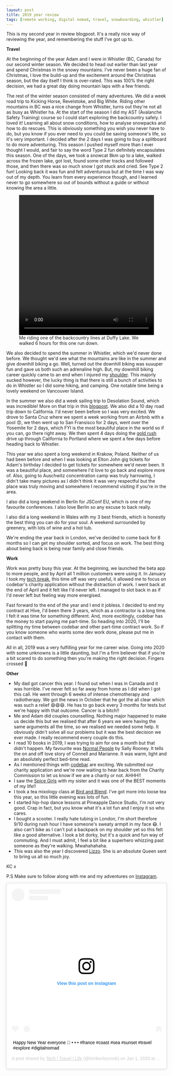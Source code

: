 ```yaml
---
layout: post
title: 2019 year review
tags: [remote working, digital nomad, travel, snowboarding, whistler]
---
```


This is my second year in review blogpost. It's a really nice way of reviewing the year, and remembering the stuff I've got up to.

**Travel**

At the beginning of the year Adam and I were in Whistler (BC, Canada) for our second winter season. We decided to head out earlier than last year and spend Christmas in the snowy mountains. I've never been a huge fan of Christmas, I love the build-up and the excitement around the Christmas season, but the day itself I think is over-rated. This was 100% the right decision, we had a great day doing mountain laps with a few friends.

The rest of the winter season consisted of many adventures. We did a week road trip to Kicking Horse, Revelstoke, and Big White. Riding other mountains in BC was a nice change from Whistler, turns out they're not all as busy as Whistler ha. At the start of the season I did my AST (Avalanche Safety Training) course so I could start exploring the backcountry safely. I loved it! Learning all about snow conditions, how to analyse snowpacks and how to do rescues. This is obviously something you wish you never have to do, but you know if you ever need to you could be saving someone's life, so it's very important. I decided after the 2 days I was going to buy a splitboard to do more adventuring. This season I pushed myself more than I ever thought I would, and fair to say the word Type 2 fun definitely encapsulates this season. One of the days, we took a snowcat 8km up to a lake, walked across the frozen lake, got lost, found some other tracks and followed those, and then there was so much snow I got stuck and cried. See Type 2 fun! Looking back it was fun and felt adventurous but at the time I was way out of my depth. You learn from every experience though, and I learned never to go somewhere so out of bounds without a guide or without knowing the area a little.

<figure>
  <video width="100%" height="440" controls>
    <source src="/images/snowboarding.mp4" type="video/mp4">
  </video>
  <figcaption>Me riding one of the backcountry lines at Duffy Lake. We walked 6 hours for this one run down.</figcaption>
</figure>


We also decided to spend the summer in Whistler, which we'd never done before. We thought we'd see what the mountains are like in the summer and give downhill biking a go. Well, turned out the downhill biking was suuuper fun and gave us both such an adrenaline high. But, my downhill biking career quickly came to an end when I injured my [shoulder](https://travel.builtby.kim/shoulder-injury/). This majorly sucked however, the lucky thing is that there is still a bunch of activities to do in Whistler so I did some hiking, and camping. One notable time being a lovely weekend on Vancouver Island.

In the summer we also did a week sailing trip to Desolation Sound, which was incredible! More on that trip in this [blogpost](https://travel.builtby.kim//desolation-sound/). We also did a 10 day road trip down to California. I'd never been before so I was very excited. We drove to Santa Cruz where we spent a week working from an Airbnb with a pool 😍, we then went up to San Fransisco for 2 days, went over the Yosemite for 2 days, which FYI is the most beautiful place in the world so if you can, go there right away. We then spent 4 days doing the [gold rush](https://www.visitcalifornia.com/attraction/highway-49) drive up through California to Portland where we spent a few days before heading back to Whistler.

This year we also spent a long weekend in Krakow, Poland. Neither of us had been before and when I was looking at Elton John gig tickets for Adam's birthday I decided to get tickets for somewhere we'd never been. It was a beautiful place, and somewhere I'd love to go back and explore more of. Also, going to Auschwitz concentration camp was truly harrowing, I didn't take many pictures as I didn't think it was very respectful but the place was truly moving and somewhere I recommend visiting if you're in the area.

I also did a long weekend in Berlin for JSConf EU, which is one of my favourite conferences. I also love Berlin so any excuse to back really.

I also did a long weekend in Wales with my 3 best friends, which is honestly the best thing you can do for your soul. A weekend surrounded by greenery, with lots of wine and a hot tub.

We're ending the year back in London, we've decided to come back for 8 months so I can get my shoulder sorted, and focus on work. The best thing about being back is being near family and close friends.

**Work**

Work was pretty busy this year. At the beginning, we launched the beta app to more people, and by April all 1 million customers were using it. In January I took my [tech break](https://travel.builtby.kim/tech-break/), this time off was very useful, it allowed me to focus on codebar's charity application without the distraction of work. I went back at the end of April and it felt like I'd never left. I managed to slot back in as if I'd never left but feeling way more energised.

Fast forward to the end of the year and I end it jobless. I decided to end my contract at Hive, I'd been there 3 years, which as a contractor is a long time. I felt it was time for something different. And, more excitingly, codebar has the money to start paying me part-time. So heading into 2020, I'll be splitting my time between codebar and other part-time contract work. So if you know someone who wants some dev work done, please put me in contact with them.

All in all, 2019 was a very fulfilling year for me career wise. Going into 2020 with some unknowns is a little daunting, but I'm a firm believer that if you're a bit scared to do something then you're making the right decision. Fingers crossed 🤞

**Other**

- My dad got cancer this year. I found out when I was in Canada and it was horrible. I've never felt so far away from home as I did when I got this call. He went through 6 weeks of intense chemotherapy and radiotherapy. We got the news in October that he got the all clear which was such a relief 😄😄😄. He has to go back every 3 months for tests but we're happy with that outcome. Cancer is a bitch!!
- Me and Adam did couples counselling. Nothing major happened to make us decide this but we realised that after 6 years we were having the same arguments all the time, so we realised we needed some help. It obviously didn't solve all our problems but it was the best decision we ever made. I really recommend every couple do this.
- I read 10 books in 2019, I was trying to aim for one a month but that didn't happen. My favourite was [Normal People](https://www.faber.co.uk/author/sally-rooney/) by Sally Rooney. It tells the on and off love story of Connell and Marianne. It was warm, light and an absolutely perfect bed-time read.
- As I mentioned things with [codebar](https://codebar.io/) are exciting. We submitted our charity application and we're now waiting to hear back from the Charity Commission to let us know if we are a charity or not. AHHH!!
- I saw the [Spice Girls](https://www.instagram.com/p/Bx-75LRJLFa/?utm_source=ig_web_copy_link) with my sister and it was one of the BEST moments of my life!!
- I took a tea mixology class at [Bird and Blend](https://birdandblendtea.com/uk_en/). I've got more into loose tea this year, so this little evening was lots of fun.
- I started hip-hop dance lessons at Pineapple Dance Studio, I'm not very good. Crap in fact, but you know what it's a lot fun and I enjoy it so who cares.
- I bought a scooter. I really hate tubing in London, I'm short therefore 9/10 during rush hour I have someone's sweaty armpit in my face 😷. I also can't bike as I can't put a backpack on my shoulder yet so this felt like a good alternative. I look a bit dorky, but it's a quick and fun way of commuting. And I must admit, I feel a bit like a superhero whizzing past someone as they're walking. Mwahahahaha.
- This was also the year I discovered [Lizzo](https://open.spotify.com/artist/56oDRnqbIiwx4mymNEv7dS?autoplay=true&v=A). She is an absolute Queen sent to bring us all so much joy.

KC x

P.S Make sure to follow along with me and my adventures on [Instagram](https://www.instagram.com/kimberleycook/).

<div class="instagram-embed">
<blockquote class="instagram-media" data-instgrm-captioned data-instgrm-permalink="https://www.instagram.com/p/B6xmkAjJD4q/?utm_source=ig_embed&amp;utm_campaign=loading" data-instgrm-version="12" style=" background:#FFF; border:0; border-radius:3px; box-shadow:0 0 1px 0 rgba(0,0,0,0.5),0 1px 10px 0 rgba(0,0,0,0.15); margin: 1px; max-width:540px; min-width:326px; padding:0; width:99.375%; width:-webkit-calc(100% - 2px); width:calc(100% - 2px);"><div style="padding:16px;"> <a href="https://www.instagram.com/p/B6xmkAjJD4q/?utm_source=ig_embed&amp;utm_campaign=loading" style=" background:#FFFFFF; line-height:0; padding:0 0; text-align:center; text-decoration:none; width:100%;" target="_blank"> <div style=" display: flex; flex-direction: row; align-items: center;"> <div style="background-color: #F4F4F4; border-radius: 50%; flex-grow: 0; height: 40px; margin-right: 14px; width: 40px;"></div> <div style="display: flex; flex-direction: column; flex-grow: 1; justify-content: center;"> <div style=" background-color: #F4F4F4; border-radius: 4px; flex-grow: 0; height: 14px; margin-bottom: 6px; width: 100px;"></div> <div style=" background-color: #F4F4F4; border-radius: 4px; flex-grow: 0; height: 14px; width: 60px;"></div></div></div><div style="padding: 19% 0;"></div> <div style="display:block; height:50px; margin:0 auto 12px; width:50px;"><svg width="50px" height="50px" viewBox="0 0 60 60" version="1.1" xmlns="https://www.w3.org/2000/svg" xmlns:xlink="https://www.w3.org/1999/xlink"><g stroke="none" stroke-width="1" fill="none" fill-rule="evenodd"><g transform="translate(-511.000000, -20.000000)" fill="#000000"><g><path d="M556.869,30.41 C554.814,30.41 553.148,32.076 553.148,34.131 C553.148,36.186 554.814,37.852 556.869,37.852 C558.924,37.852 560.59,36.186 560.59,34.131 C560.59,32.076 558.924,30.41 556.869,30.41 M541,60.657 C535.114,60.657 530.342,55.887 530.342,50 C530.342,44.114 535.114,39.342 541,39.342 C546.887,39.342 551.658,44.114 551.658,50 C551.658,55.887 546.887,60.657 541,60.657 M541,33.886 C532.1,33.886 524.886,41.1 524.886,50 C524.886,58.899 532.1,66.113 541,66.113 C549.9,66.113 557.115,58.899 557.115,50 C557.115,41.1 549.9,33.886 541,33.886 M565.378,62.101 C565.244,65.022 564.756,66.606 564.346,67.663 C563.803,69.06 563.154,70.057 562.106,71.106 C561.058,72.155 560.06,72.803 558.662,73.347 C557.607,73.757 556.021,74.244 553.102,74.378 C549.944,74.521 548.997,74.552 541,74.552 C533.003,74.552 532.056,74.521 528.898,74.378 C525.979,74.244 524.393,73.757 523.338,73.347 C521.94,72.803 520.942,72.155 519.894,71.106 C518.846,70.057 518.197,69.06 517.654,67.663 C517.244,66.606 516.755,65.022 516.623,62.101 C516.479,58.943 516.448,57.996 516.448,50 C516.448,42.003 516.479,41.056 516.623,37.899 C516.755,34.978 517.244,33.391 517.654,32.338 C518.197,30.938 518.846,29.942 519.894,28.894 C520.942,27.846 521.94,27.196 523.338,26.654 C524.393,26.244 525.979,25.756 528.898,25.623 C532.057,25.479 533.004,25.448 541,25.448 C548.997,25.448 549.943,25.479 553.102,25.623 C556.021,25.756 557.607,26.244 558.662,26.654 C560.06,27.196 561.058,27.846 562.106,28.894 C563.154,29.942 563.803,30.938 564.346,32.338 C564.756,33.391 565.244,34.978 565.378,37.899 C565.522,41.056 565.552,42.003 565.552,50 C565.552,57.996 565.522,58.943 565.378,62.101 M570.82,37.631 C570.674,34.438 570.167,32.258 569.425,30.349 C568.659,28.377 567.633,26.702 565.965,25.035 C564.297,23.368 562.623,22.342 560.652,21.575 C558.743,20.834 556.562,20.326 553.369,20.18 C550.169,20.033 549.148,20 541,20 C532.853,20 531.831,20.033 528.631,20.18 C525.438,20.326 523.257,20.834 521.349,21.575 C519.376,22.342 517.703,23.368 516.035,25.035 C514.368,26.702 513.342,28.377 512.574,30.349 C511.834,32.258 511.326,34.438 511.181,37.631 C511.035,40.831 511,41.851 511,50 C511,58.147 511.035,59.17 511.181,62.369 C511.326,65.562 511.834,67.743 512.574,69.651 C513.342,71.625 514.368,73.296 516.035,74.965 C517.703,76.634 519.376,77.658 521.349,78.425 C523.257,79.167 525.438,79.673 528.631,79.82 C531.831,79.965 532.853,80.001 541,80.001 C549.148,80.001 550.169,79.965 553.369,79.82 C556.562,79.673 558.743,79.167 560.652,78.425 C562.623,77.658 564.297,76.634 565.965,74.965 C567.633,73.296 568.659,71.625 569.425,69.651 C570.167,67.743 570.674,65.562 570.82,62.369 C570.966,59.17 571,58.147 571,50 C571,41.851 570.966,40.831 570.82,37.631"></path></g></g></g></svg></div><div style="padding-top: 8px;"> <div style=" color:#3897f0; font-family:Arial,sans-serif; font-size:14px; font-style:normal; font-weight:550; line-height:18px;"> View this post on Instagram</div></div><div style="padding: 12.5% 0;"></div> <div style="display: flex; flex-direction: row; margin-bottom: 14px; align-items: center;"><div> <div style="background-color: #F4F4F4; border-radius: 50%; height: 12.5px; width: 12.5px; transform: translateX(0px) translateY(7px);"></div> <div style="background-color: #F4F4F4; height: 12.5px; transform: rotate(-45deg) translateX(3px) translateY(1px); width: 12.5px; flex-grow: 0; margin-right: 14px; margin-left: 2px;"></div> <div style="background-color: #F4F4F4; border-radius: 50%; height: 12.5px; width: 12.5px; transform: translateX(9px) translateY(-18px);"></div></div><div style="margin-left: 8px;"> <div style=" background-color: #F4F4F4; border-radius: 50%; flex-grow: 0; height: 20px; width: 20px;"></div> <div style=" width: 0; height: 0; border-top: 2px solid transparent; border-left: 6px solid #f4f4f4; border-bottom: 2px solid transparent; transform: translateX(16px) translateY(-4px) rotate(30deg)"></div></div><div style="margin-left: auto;"> <div style=" width: 0px; border-top: 8px solid #F4F4F4; border-right: 8px solid transparent; transform: translateY(16px);"></div> <div style=" background-color: #F4F4F4; flex-grow: 0; height: 12px; width: 16px; transform: translateY(-4px);"></div> <div style=" width: 0; height: 0; border-top: 8px solid #F4F4F4; border-left: 8px solid transparent; transform: translateY(-4px) translateX(8px);"></div></div></div></a> <p style=" margin:8px 0 0 0; padding:0 4px;"> <a href="https://www.instagram.com/p/B6xmkAjJD4q/?utm_source=ig_embed&amp;utm_campaign=loading" style=" color:#000; font-family:Arial,sans-serif; font-size:14px; font-style:normal; font-weight:normal; line-height:17px; text-decoration:none; word-wrap:break-word;" target="_blank">Happy New Year everyone 🥳 • • • #france #coast #sea #sunset #travel #explore #digitalnomad</a></p> <p style=" color:#c9c8cd; font-family:Arial,sans-serif; font-size:14px; line-height:17px; margin-bottom:0; margin-top:8px; overflow:hidden; padding:8px 0 7px; text-align:center; text-overflow:ellipsis; white-space:nowrap;">A post shared by <a href="https://www.instagram.com/kimberleycook/?utm_source=ig_embed&amp;utm_campaign=loading" style=" color:#c9c8cd; font-family:Arial,sans-serif; font-size:14px; font-style:normal; font-weight:normal; line-height:17px;" target="_blank"> Tech | Travel | Life</a> (@kimberleycook) on <time style=" font-family:Arial,sans-serif; font-size:14px; line-height:17px;" datetime="2020-01-01T11:16:51+00:00">Jan 1, 2020 at 3:16am PST</time></p></div></blockquote> <script async src="//www.instagram.com/embed.js"></script>
</div>
